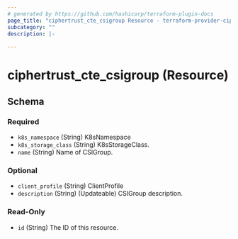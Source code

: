 ```yaml
---
# generated by https://github.com/hashicorp/terraform-plugin-docs
page_title: "ciphertrust_cte_csigroup Resource - terraform-provider-ciphertrust"
subcategory: ""
description: |-
  
---
```


# ciphertrust_cte_csigroup (Resource)





<!-- schema generated by tfplugindocs -->
## Schema

### Required

- `k8s_namespace` (String) K8sNamespace
- `k8s_storage_class` (String) K8sStorageClass.
- `name` (String) Name of CSIGroup.

### Optional

- `client_profile` (String) ClientProfile
- `description` (String) (Updateable) CSIGroup description.

### Read-Only

- `id` (String) The ID of this resource.
